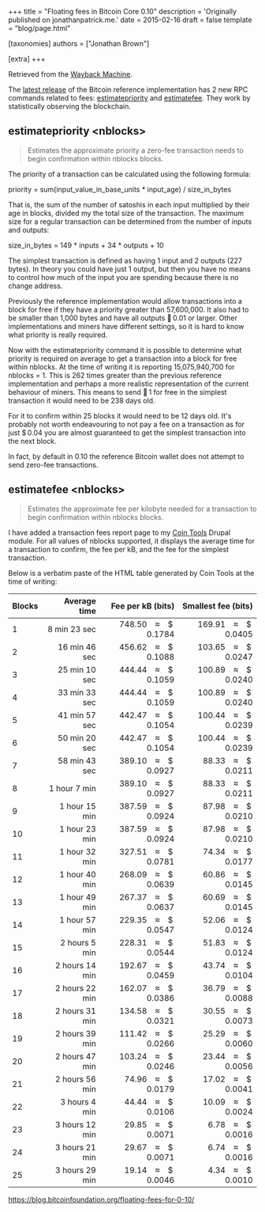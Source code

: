 +++
title = "Floating fees in Bitcoin Core 0.10"
description = 'Originally published on jonathanpatrick.me.'
date = 2015-02-16
draft = false
template = "blog/page.html"

[taxonomies]
authors = ["Jonathan Brown"]

[extra]
+++

Retrieved from the [Wayback Machine](https://web.archive.org/web/20180518225509/http://jonathanpatrick.me/blog/floating-fees).

<p>The <a target="_blank" href="https://web.archive.org/web/20180518225509/https://github.com/bitcoin/bitcoin/blob/0.10/doc/release-notes.md">latest release</a> of the Bitcoin reference implementation has 2 new RPC commands related to fees: <a target="_blank" href="https://web.archive.org/web/20180518225509/https://bitcoin.org/en/developer-reference#estimatepriority">estimatepriority</a> and <a target="_blank" href="https://web.archive.org/web/20180518225509/https://bitcoin.org/en/developer-reference#estimatefee">estimatefee</a>. They work by statistically observing the blockchain.</p>
<h2>estimatepriority &lt;nblocks&gt;</h2>
<blockquote><p>Estimates the approximate priority a zero-fee transaction needs to begin confirmation within nblocks blocks.</p></blockquote>
<p>The priority of a transaction can be calculated using the following formula:</p>
<p>priority = sum(input_value_in_base_units * input_age) / size_in_bytes</p>
<p>That is, the sum of the number of satoshis in each input multiplied by their age in blocks, divided my the total size of the transaction. The maximum size for a regular transaction can be determined from the number of inputs and outputs:</p>
<p>size_in_bytes = 149 * inputs + 34 * outputs + 10</p>
<p>The simplest transaction is defined as having 1 input and 2 outputs (227 bytes). In theory you could have just 1 output, but then you have no means to control how much of the input you are spending because there is no change address.</p>
<p>Previously the reference implementation would allow transactions into a block for free if they have a priority greater than 57,600,000. It also had to be smaller than 1,000 bytes and have all outputs <span class="bitcoin-font"></span><span style="white-space:nowrap;"> </span>0.01 or larger. Other implementations and miners have different settings, so it is hard to know what priority is really required.</p>
<p>Now with the estimatepriority command it is possible to determine what priority is required on average to get a transaction into a block for free within nblocks. At the time of writing it is reporting 15,075,940,700 for nblocks = 1. This is 262 times greater than the previous reference implementation and perhaps a more realistic representation of the current behaviour of miners. This means to send <span class="bitcoin-font"></span><span style="white-space:nowrap;"> </span>1 for free in the simplest transaction it would need to be 238 days old.</p>
<p>For it to confirm within 25 blocks it would need to be 12 days old. It's probably not worth endeavouring to not pay a fee on a transaction as for just $<span style="white-space:nowrap;"> </span>0.04 you are almost guaranteed to get the simplest transaction into the next block.</p>
<p>In fact, by default in 0.10 the reference Bitcoin wallet does not attempt to send zero-fee transactions.</p>
<h2>estimatefee &lt;nblocks&gt;</h2>
<blockquote><p>Estimates the approximate fee per kilobyte needed for a transaction to begin confirmation within nblocks blocks.</p></blockquote>
<p>I have added a transaction fees report page to my <a target="_blank" href="https://web.archive.org/web/20180518225509/https://www.drupal.org/project/cointools">Coin Tools</a> Drupal module. For all values of nblocks supported, it displays the average time for a transaction to confirm, the fee per kB, and the fee for the simplest transaction.</p>
<p>Below is a verbatim paste of the HTML table generated by Coin Tools at the time of writing:</p>
<table data-striping="1"><thead><tr><th>Blocks</th>
<th style="text-align: right;">Average time</th>
<th style="text-align: right;">Fee per kB (bits)</th>
<th style="text-align: right;">Smallest fee (bits)</th>
</tr></thead><tbody><tr class="odd"><td>1</td>
<td style="text-align: right;">8 min 23 sec</td>
<td style="text-align: right;">748.50 ≈ $<span style="white-space:nowrap;"> </span>0.1784</td>
<td style="text-align: right;">169.91 ≈ $<span style="white-space:nowrap;"> </span>0.0405</td>
</tr><tr class="even"><td>2</td>
<td style="text-align: right;">16 min 46 sec</td>
<td style="text-align: right;">456.62 ≈ $<span style="white-space:nowrap;"> </span>0.1088</td>
<td style="text-align: right;">103.65 ≈ $<span style="white-space:nowrap;"> </span>0.0247</td>
</tr><tr class="odd"><td>3</td>
<td style="text-align: right;">25 min 10 sec</td>
<td style="text-align: right;">444.44 ≈ $<span style="white-space:nowrap;"> </span>0.1059</td>
<td style="text-align: right;">100.89 ≈ $<span style="white-space:nowrap;"> </span>0.0240</td>
</tr><tr class="even"><td>4</td>
<td style="text-align: right;">33 min 33 sec</td>
<td style="text-align: right;">444.44 ≈ $<span style="white-space:nowrap;"> </span>0.1059</td>
<td style="text-align: right;">100.89 ≈ $<span style="white-space:nowrap;"> </span>0.0240</td>
</tr><tr class="odd"><td>5</td>
<td style="text-align: right;">41 min 57 sec</td>
<td style="text-align: right;">442.47 ≈ $<span style="white-space:nowrap;"> </span>0.1054</td>
<td style="text-align: right;">100.44 ≈ $<span style="white-space:nowrap;"> </span>0.0239</td>
</tr><tr class="even"><td>6</td>
<td style="text-align: right;">50 min 20 sec</td>
<td style="text-align: right;">442.47 ≈ $<span style="white-space:nowrap;"> </span>0.1054</td>
<td style="text-align: right;">100.44 ≈ $<span style="white-space:nowrap;"> </span>0.0239</td>
</tr><tr class="odd"><td>7</td>
<td style="text-align: right;">58 min 43 sec</td>
<td style="text-align: right;">389.10 ≈ $<span style="white-space:nowrap;"> </span>0.0927</td>
<td style="text-align: right;">88.33 ≈ $<span style="white-space:nowrap;"> </span>0.0211</td>
</tr><tr class="even"><td>8</td>
<td style="text-align: right;">1 hour 7 min</td>
<td style="text-align: right;">389.10 ≈ $<span style="white-space:nowrap;"> </span>0.0927</td>
<td style="text-align: right;">88.33 ≈ $<span style="white-space:nowrap;"> </span>0.0211</td>
</tr><tr class="odd"><td>9</td>
<td style="text-align: right;">1 hour 15 min</td>
<td style="text-align: right;">387.59 ≈ $<span style="white-space:nowrap;"> </span>0.0924</td>
<td style="text-align: right;">87.98 ≈ $<span style="white-space:nowrap;"> </span>0.0210</td>
</tr><tr class="even"><td>10</td>
<td style="text-align: right;">1 hour 23 min</td>
<td style="text-align: right;">387.59 ≈ $<span style="white-space:nowrap;"> </span>0.0924</td>
<td style="text-align: right;">87.98 ≈ $<span style="white-space:nowrap;"> </span>0.0210</td>
</tr><tr class="odd"><td>11</td>
<td style="text-align: right;">1 hour 32 min</td>
<td style="text-align: right;">327.51 ≈ $<span style="white-space:nowrap;"> </span>0.0781</td>
<td style="text-align: right;">74.34 ≈ $<span style="white-space:nowrap;"> </span>0.0177</td>
</tr><tr class="even"><td>12</td>
<td style="text-align: right;">1 hour 40 min</td>
<td style="text-align: right;">268.09 ≈ $<span style="white-space:nowrap;"> </span>0.0639</td>
<td style="text-align: right;">60.86 ≈ $<span style="white-space:nowrap;"> </span>0.0145</td>
</tr><tr class="odd"><td>13</td>
<td style="text-align: right;">1 hour 49 min</td>
<td style="text-align: right;">267.37 ≈ $<span style="white-space:nowrap;"> </span>0.0637</td>
<td style="text-align: right;">60.69 ≈ $<span style="white-space:nowrap;"> </span>0.0145</td>
</tr><tr class="even"><td>14</td>
<td style="text-align: right;">1 hour 57 min</td>
<td style="text-align: right;">229.35 ≈ $<span style="white-space:nowrap;"> </span>0.0547</td>
<td style="text-align: right;">52.06 ≈ $<span style="white-space:nowrap;"> </span>0.0124</td>
</tr><tr class="odd"><td>15</td>
<td style="text-align: right;">2 hours 5 min</td>
<td style="text-align: right;">228.31 ≈ $<span style="white-space:nowrap;"> </span>0.0544</td>
<td style="text-align: right;">51.83 ≈ $<span style="white-space:nowrap;"> </span>0.0124</td>
</tr><tr class="even"><td>16</td>
<td style="text-align: right;">2 hours 14 min</td>
<td style="text-align: right;">192.67 ≈ $<span style="white-space:nowrap;"> </span>0.0459</td>
<td style="text-align: right;">43.74 ≈ $<span style="white-space:nowrap;"> </span>0.0104</td>
</tr><tr class="odd"><td>17</td>
<td style="text-align: right;">2 hours 22 min</td>
<td style="text-align: right;">162.07 ≈ $<span style="white-space:nowrap;"> </span>0.0386</td>
<td style="text-align: right;">36.79 ≈ $<span style="white-space:nowrap;"> </span>0.0088</td>
</tr><tr class="even"><td>18</td>
<td style="text-align: right;">2 hours 31 min</td>
<td style="text-align: right;">134.58 ≈ $<span style="white-space:nowrap;"> </span>0.0321</td>
<td style="text-align: right;">30.55 ≈ $<span style="white-space:nowrap;"> </span>0.0073</td>
</tr><tr class="odd"><td>19</td>
<td style="text-align: right;">2 hours 39 min</td>
<td style="text-align: right;">111.42 ≈ $<span style="white-space:nowrap;"> </span>0.0266</td>
<td style="text-align: right;">25.29 ≈ $<span style="white-space:nowrap;"> </span>0.0060</td>
</tr><tr class="even"><td>20</td>
<td style="text-align: right;">2 hours 47 min</td>
<td style="text-align: right;">103.24 ≈ $<span style="white-space:nowrap;"> </span>0.0246</td>
<td style="text-align: right;">23.44 ≈ $<span style="white-space:nowrap;"> </span>0.0056</td>
</tr><tr class="odd"><td>21</td>
<td style="text-align: right;">2 hours 56 min</td>
<td style="text-align: right;">74.96 ≈ $<span style="white-space:nowrap;"> </span>0.0179</td>
<td style="text-align: right;">17.02 ≈ $<span style="white-space:nowrap;"> </span>0.0041</td>
</tr><tr class="even"><td>22</td>
<td style="text-align: right;">3 hours 4 min</td>
<td style="text-align: right;">44.44 ≈ $<span style="white-space:nowrap;"> </span>0.0106</td>
<td style="text-align: right;">10.09 ≈ $<span style="white-space:nowrap;"> </span>0.0024</td>
</tr><tr class="odd"><td>23</td>
<td style="text-align: right;">3 hours 12 min</td>
<td style="text-align: right;">29.85 ≈ $<span style="white-space:nowrap;"> </span>0.0071</td>
<td style="text-align: right;">6.78 ≈ $<span style="white-space:nowrap;"> </span>0.0016</td>
</tr><tr class="even"><td>24</td>
<td style="text-align: right;">3 hours 21 min</td>
<td style="text-align: right;">29.67 ≈ $<span style="white-space:nowrap;"> </span>0.0071</td>
<td style="text-align: right;">6.74 ≈ $<span style="white-space:nowrap;"> </span>0.0016</td>
</tr><tr class="odd"><td>25</td>
<td style="text-align: right;">3 hours 29 min</td>
<td style="text-align: right;">19.14 ≈ $<span style="white-space:nowrap;"> </span>0.0046</td>
<td style="text-align: right;">4.34 ≈ $<span style="white-space:nowrap;"> </span>0.0010</td>
</tr></tbody></table><p><a target="_blank" href="https://web.archive.org/web/20180518225509/https://blog.bitcoinfoundation.org/floating-fees-for-0-10/">https://blog.bitcoinfoundation.org/floating-fees-for-0-10/</a>
